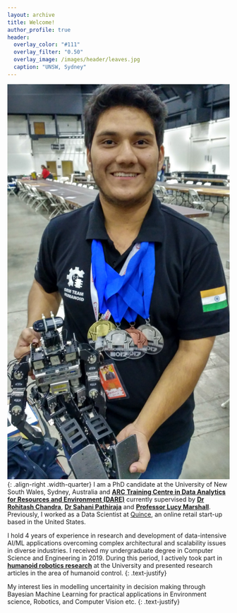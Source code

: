 ```yaml
---
layout: archive
title: Welcome!
author_profile: true
header:
  overlay_color: "#111"
  overlay_filter: "0.50"
  overlay_image: /images/header/leaves.jpg
  caption: "UNSW, Sydney"
---
```

<!-- <p style="text-align: center; font-size:24px;"> Hi, there! </p> -->

![demo](/images/awards/Robogames17_2.jpg){: .align-right .width-quarter}
I am a PhD candidate at the University of New South Wales, Sydney, Australia and **[ARC Training Centre in Data Analytics for Resources and Environment (DARE)](https://darecentre.org.au/portfolio_page/arpit-kapoor/)** currently supervised by **[Dr Rohitash Chandra](https://www.unsw.edu.au/staff/rohitash-chandra)**, **[Dr Sahani Pathiraja](https://www.unsw.edu.au/staff/sahani-pathiraja)** and **[Professor Lucy Marshall](https://www.mq.edu.au/about/about-the-university/structure-governance/executive/executive-dean-faculty-of-science-and-engineering)**. Previously, I worked as a Data Scientist at [Quince](https://www.onequince.com/), an online retail start-up based in the United States. 

I hold 4 years of experience in research and development of data-intensive AI/ML applications overcoming complex architectural and scalability issues in diverse industries. I received my undergraduate degree in Computer Science and Engineering in 2019. During this period, I actively took part in **[humanoid robotics research](https://www.srmth.in/)** at the University and presented research articles in the area of humanoid control.
{: .text-justify}

My interest lies in modelling uncertainity in decision making through Bayesian Machine Learning for practical applications in Environment science, Robotics, and Computer Vision etc.
{: .text-justify}